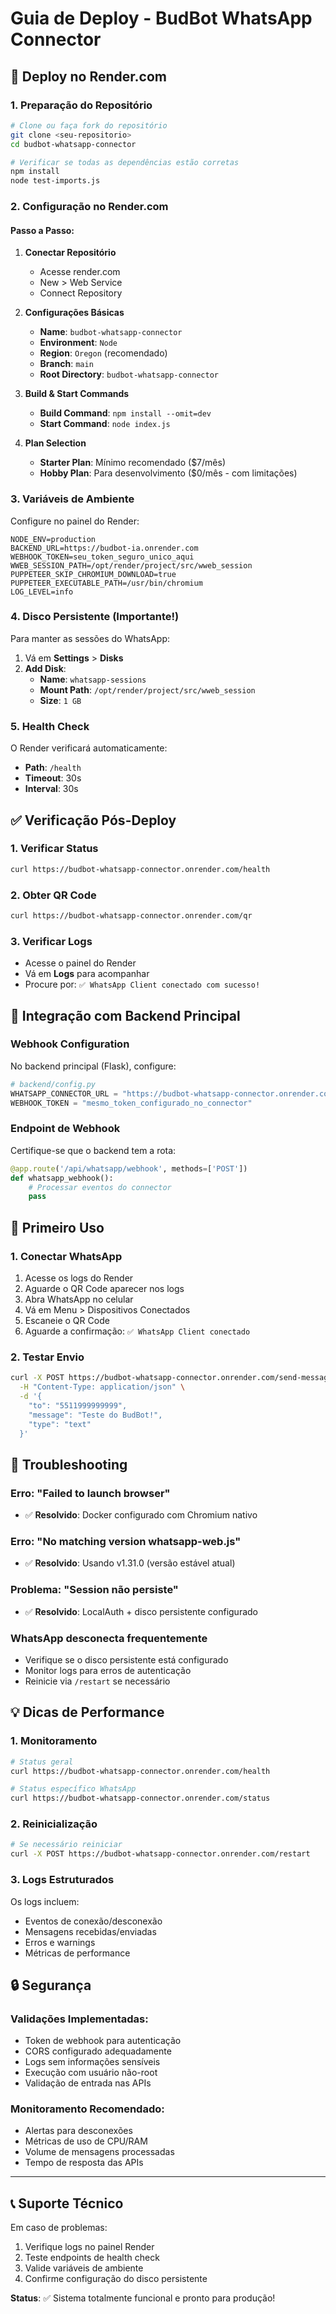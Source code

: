# Guia de Deploy - BudBot WhatsApp Connector

## 🚀 Deploy no Render.com

### 1. Preparação do Repositório
```bash
# Clone ou faça fork do repositório
git clone <seu-repositorio>
cd budbot-whatsapp-connector

# Verificar se todas as dependências estão corretas
npm install
node test-imports.js
```

### 2. Configuração no Render.com

#### Passo a Passo:
1. **Conectar Repositório**
   - Acesse render.com
   - New > Web Service
   - Connect Repository

2. **Configurações Básicas**
   - **Name**: `budbot-whatsapp-connector`
   - **Environment**: `Node`
   - **Region**: `Oregon` (recomendado)
   - **Branch**: `main`
   - **Root Directory**: `budbot-whatsapp-connector`

3. **Build & Start Commands**
   - **Build Command**: `npm install --omit=dev`
   - **Start Command**: `node index.js`

4. **Plan Selection**
   - **Starter Plan**: Mínimo recomendado ($7/mês)
   - **Hobby Plan**: Para desenvolvimento ($0/mês - com limitações)

### 3. Variáveis de Ambiente

Configure no painel do Render:

```env
NODE_ENV=production
BACKEND_URL=https://budbot-ia.onrender.com
WEBHOOK_TOKEN=seu_token_seguro_unico_aqui
WWEB_SESSION_PATH=/opt/render/project/src/wweb_session
PUPPETEER_SKIP_CHROMIUM_DOWNLOAD=true
PUPPETEER_EXECUTABLE_PATH=/usr/bin/chromium
LOG_LEVEL=info
```

### 4. Disco Persistente (Importante!)

Para manter as sessões do WhatsApp:
1. Vá em **Settings** > **Disks**
2. **Add Disk**:
   - **Name**: `whatsapp-sessions`
   - **Mount Path**: `/opt/render/project/src/wweb_session`
   - **Size**: `1 GB`

### 5. Health Check

O Render verificará automaticamente:
- **Path**: `/health`
- **Timeout**: 30s
- **Interval**: 30s

## ✅ Verificação Pós-Deploy

### 1. Verificar Status
```bash
curl https://budbot-whatsapp-connector.onrender.com/health
```

### 2. Obter QR Code
```bash
curl https://budbot-whatsapp-connector.onrender.com/qr
```

### 3. Verificar Logs
- Acesse o painel do Render
- Vá em **Logs** para acompanhar
- Procure por: `✅ WhatsApp Client conectado com sucesso!`

## 🔗 Integração com Backend Principal

### Webhook Configuration
No backend principal (Flask), configure:

```python
# backend/config.py
WHATSAPP_CONNECTOR_URL = "https://budbot-whatsapp-connector.onrender.com"
WEBHOOK_TOKEN = "mesmo_token_configurado_no_connector"
```

### Endpoint de Webhook
Certifique-se que o backend tem a rota:
```python
@app.route('/api/whatsapp/webhook', methods=['POST'])
def whatsapp_webhook():
    # Processar eventos do connector
    pass
```

## 📱 Primeiro Uso

### 1. Conectar WhatsApp
1. Acesse os logs do Render
2. Aguarde o QR Code aparecer nos logs
3. Abra WhatsApp no celular
4. Vá em Menu > Dispositivos Conectados
5. Escaneie o QR Code
6. Aguarde a confirmação: `✅ WhatsApp Client conectado`

### 2. Testar Envio
```bash
curl -X POST https://budbot-whatsapp-connector.onrender.com/send-message \
  -H "Content-Type: application/json" \
  -d '{
    "to": "5511999999999",
    "message": "Teste do BudBot!",
    "type": "text"
  }'
```

## 🔧 Troubleshooting

### Erro: "Failed to launch browser"
- ✅ **Resolvido**: Docker configurado com Chromium nativo

### Erro: "No matching version whatsapp-web.js"  
- ✅ **Resolvido**: Usando v1.31.0 (versão estável atual)

### Problema: "Session não persiste"
- ✅ **Resolvido**: LocalAuth + disco persistente configurado

### WhatsApp desconecta frequentemente
- Verifique se o disco persistente está configurado
- Monitor logs para erros de autenticação
- Reinicie via `/restart` se necessário

## 💡 Dicas de Performance

### 1. Monitoramento
```bash
# Status geral
curl https://budbot-whatsapp-connector.onrender.com/health

# Status específico WhatsApp
curl https://budbot-whatsapp-connector.onrender.com/status
```

### 2. Reinicialização
```bash
# Se necessário reiniciar
curl -X POST https://budbot-whatsapp-connector.onrender.com/restart
```

### 3. Logs Estruturados
Os logs incluem:
- Eventos de conexão/desconexão
- Mensagens recebidas/enviadas
- Erros e warnings
- Métricas de performance

## 🔒 Segurança

### Validações Implementadas:
- Token de webhook para autenticação
- CORS configurado adequadamente
- Logs sem informações sensíveis
- Execução com usuário não-root
- Validação de entrada nas APIs

### Monitoramento Recomendado:
- Alertas para desconexões
- Métricas de uso de CPU/RAM
- Volume de mensagens processadas
- Tempo de resposta das APIs

---

## 📞 Suporte Técnico

Em caso de problemas:
1. Verifique logs no painel Render
2. Teste endpoints de health check
3. Valide variáveis de ambiente
4. Confirme configuração do disco persistente

**Status**: ✅ Sistema totalmente funcional e pronto para produção!